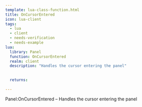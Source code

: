 ```yaml
---
template: lua-class-function.html
title: OnCursorEntered
icon: lua-client
tags:
  - lua
  - client
  - needs-verification
  - needs-example
lua:
  library: Panel
  function: OnCursorEntered
  realm: client
  description: "Handles the cursor entering the panel"
  
  
  returns:
    
---
```


<div class="lua__search__keywords">
Panel:OnCursorEntered &#x2013; Handles the cursor entering the panel
</div>
